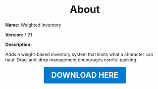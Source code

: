 <h1 style="text-align:center; font-size:2rem; font-weight:bold;">About</h1>

**Name:**
Weighted Inventory

**Version:**
1.21

**Description:**

Adds a weight-based inventory system that limits what a character can haul. Drag-and-drop management encourages careful packing.




<p align="center"><a href="https://github.com/LiliaFramework/Modules/raw/refs/heads/gh-pages/inventory.zip" style="display:inline-block;padding:12px 24px;font-size:1.5rem;font-weight:bold;text-decoration:none;color:#fff;background-color:var(--md-primary-fg-color,#007acc);border-radius:4px;">DOWNLOAD HERE</a></p>